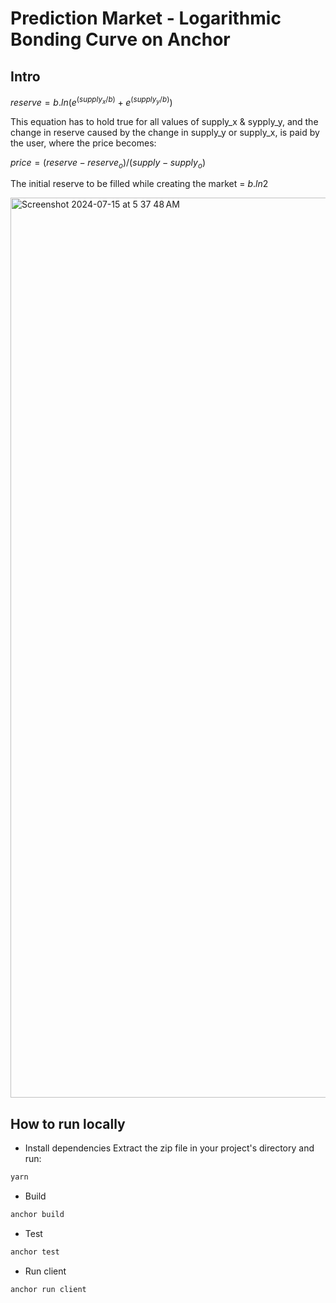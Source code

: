 # Prediction Market - Logarithmic Bonding Curve on Anchor

## Intro

$`reserve = b.ln(e^(supply_x/b)+e^(supply_y/b))`$


This equation has to hold true for all values of supply_x & sypply_y, and the change in reserve caused by the change in supply_y or supply_x, is paid by the user, where the price becomes:


$`price = (reserve - reserve_o)/(supply - supply_o)`$


The initial reserve to be filled while creating the market = $`b.ln2`$


<img width="1440" alt="Screenshot 2024-07-15 at 5 37 48 AM" src="https://github.com/user-attachments/assets/a48fd567-e082-4bc5-8907-d38ddc57fec7">



## How to run locally

- Install dependencies
Extract the zip file in your project's directory and run:

```bash
yarn
```

- Build

```bash
anchor build
```

- Test

```bash
anchor test
```

- Run client

```bash
anchor run client
```
